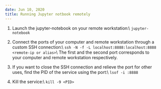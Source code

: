 ```yaml
---
date: Jun 10, 2020
title: Running Jupyter notbook remotely
---
```


1. Launch the jupyter-notebook on your remote workstation:\\
`jupyter-notebook`

2. Connect the ports of your computer and remote workstation through a custom SSH connection:\\
`ssh -N -f -L localhost:8888:localhost:8888 <remote-ip or alias>`\\
The first and the second port corresponds to your computer and remote workstation respectively.

3. If you want to close the SSH connection and relieve the port for other uses, find the PID of the service using the port:\\
`lsof -i :8888`

4. Kill the service:\\
`kill -9 <PID>`